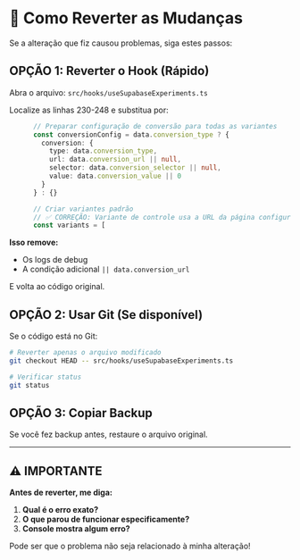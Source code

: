 # 🔄 Como Reverter as Mudanças

Se a alteração que fiz causou problemas, siga estes passos:

## OPÇÃO 1: Reverter o Hook (Rápido)

Abra o arquivo: `src/hooks/useSupabaseExperiments.ts`

Localize as linhas 230-248 e substitua por:

```typescript
      // Preparar configuração de conversão para todas as variantes
      const conversionConfig = data.conversion_type ? {
        conversion: {
          type: data.conversion_type,
          url: data.conversion_url || null,
          selector: data.conversion_selector || null,
          value: data.conversion_value || 0
        }
      } : {}

      // Criar variantes padrão
      // ✅ CORREÇÃO: Variante de controle usa a URL da página configurada na etapa 01
      const variants = [
```

**Isso remove:**
- Os logs de debug
- A condição adicional `|| data.conversion_url`

E volta ao código original.

## OPÇÃO 2: Usar Git (Se disponível)

Se o código está no Git:

```bash
# Reverter apenas o arquivo modificado
git checkout HEAD -- src/hooks/useSupabaseExperiments.ts

# Verificar status
git status
```

## OPÇÃO 3: Copiar Backup

Se você fez backup antes, restaure o arquivo original.

---

## ⚠️ IMPORTANTE

**Antes de reverter, me diga:**

1. **Qual é o erro exato?**
2. **O que parou de funcionar especificamente?**
3. **Console mostra algum erro?**

Pode ser que o problema não seja relacionado à minha alteração!
